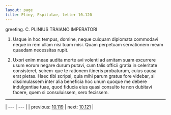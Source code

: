 ```yaml
---
layout: page
title: Pliny, Espitulae, letter 10.120
---
```


greeting. C. PLINIUS TRAIANO IMPERATORI



1. Usque in hoc tempus, domine, neque cuiquam diplomata commodavi neque in rem ullam nisi tuam misi. Quam perpetuam servationem meam quaedam necessitas rupit.



2. Uxori enim meae audita morte avi volenti ad amitam suam excurrere usum eorum negare durum putavi, cum talis officii gratia in celeritate consisteret, scirem-que te rationem itineris probaturum, cuius causa erat pietas. Haec tibi scripsi, quia mihi parum gratus fore videbar, si dissimulassem inter alia beneficia hoc unum quoque me debere indulgentiae tuae, quod fiducia eius quasi consulto te non dubitavi facere, quem si consuluissem, sero fecissem.



---

| --- | --- |
| previous: [10.119](../10.119/) | next: [10.121](../10.121/) |